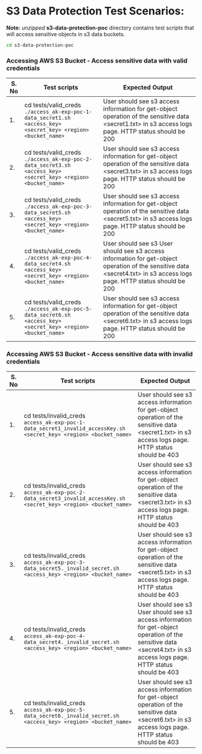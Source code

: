 # S3 Data Protection Test Scenarios:
  **Note:** _unzipped_ **s3-data-protection-poc** directory contains test scripts that will access sensitive objects in s3 data buckets.
```sh
cd s3-data-protection-poc
```
### Accessing AWS S3 Bucket - Access sensitive data with valid credentials
| S. No | Test scripts                                                                                                        | Expected Output                                                                                                                                                         |
|-------|---------------------------------------------------------------------------------------------------------------------|-------------------------------------------------------------------------------------------------------------------------------------------------------------------------|
| 1.    | cd tests/valid_creds<br>  `./access_ak-exp-poc-1-data_secret1.sh <access_key> <secret_key> <region> <bucket_name>`  | User should see s3 access information for get-object operation of the sensitive data <secret1.txt> in s3 access logs page. HTTP status should be 200                    |
| 2.    | cd tests/valid_creds<br>  `./access_ak-exp-poc-2-data_secret3.sh <access_key> <secret_key> <region> <bucket_name>`  | User should see s3 access information for get-object operation of the sensitive data <secret3.txt> in s3 access logs page. HTTP status should be 200                    |
| 3.    | cd tests/valid_creds<br>  `./access_ak-exp-poc-3-data_secret5.sh <access_key> <secret_key> <region> <bucket_name>`  | User should see s3 access information for get-object operation of the sensitive data <secret5.txt> in s3 access logs page. HTTP status should be 200                    |
| 4.    | cd tests/valid_creds<br>  `./access_ak-exp-poc-4-data_secret4.sh <access_key> <secret_key> <region> <bucket_name>`  | User should see s3 User should see s3 access information for get-object operation of the sensitive data <secret4.txt> in s3 access logs page. HTTP status should be 200 |
| 5.    | cd tests/valid_creds<br>  `./access_ak-exp-poc-5-data_secret6.sh <access_key> <secret_key> <region> <bucket_name>`  | User should see s3 access information for get-object operation of the sensitive data <secret6.txt> in s3 access logs page. HTTP status should be 200                    |

### Accessing AWS S3 Bucket - Access sensitive data with invalid credentials
| S. No | Test scripts                                                                                                            | Expected Output                                                                                                                                                         |
|-------|-------------------------------------------------------------------------------------------------------------------------|-------------------------------------------------------------------------------------------------------------------------------------------------------------------------|
| 1.    | cd tests/invalid_creds<br>  `access_ak-exp-poc-1-data_secret1_invalid_accessKey.sh <secret_key> <region> <bucket_name>` | User should see s3 access information for get-object operation of the sensitive data <secret1.txt> in s3 access logs page. HTTP status should be 403                    |
| 2.    | cd tests/invalid_creds<br>  `access_ak-exp-poc-2-data_secret3_invalid_accessKey.sh <secret_key> <region> <bucket_name>` | User should see s3 access information for get-object operation of the sensitive data <secret3.txt> in s3 access logs page. HTTP status should be 403                    |
| 3.    | cd tests/invalid_creds<br>  `access_ak-exp-poc-3-data_secret5._invalid_secret.sh <access_key> <region> <bucket_name>`   | User should see s3 access information for get-object operation of the sensitive data <secret5.txt> in s3 access logs page. HTTP status should be 403                    |
| 4.    | cd tests/invalid_creds<br>  `access_ak-exp-poc-4-data_secret4._invalid_secret.sh <access_key> <region> <bucket_name>`   | User should see s3 User should see s3 access information for get-object operation of the sensitive data <secret4.txt> in s3 access logs page. HTTP status should be 403 |
| 5.    | cd tests/invalid_creds<br>  `access_ak-exp-poc-5-data_secret6._invalid_secret.sh <access_key> <region> <bucket_name>`   | User should see s3 access information for get-object operation of the sensitive data <secret6.txt> in s3 access logs page. HTTP status should be 403                    |
